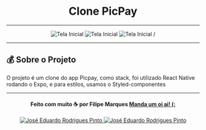 <h1 align="center">
  Clone PicPay
</h1>



---

<p align="center">
  <img width: "150px" height: "150px" alt="Tela Inicial" src="https://user-images.githubusercontent.com/22108833/87109343-c65b8600-c23a-11ea-9d52-e97acd992284.jpg" />
  <img width: "150px" height: "150px" alt="Tela Inicial" src="https://user-images.githubusercontent.com/22108833/87109344-c78cb300-c23a-11ea-9806-4444f2d55519.jpg" />
  <img width: "150px" height: "150px" alt="Tela Inicial" src="https://user-images.githubusercontent.com/22108833/87109346-c8254980-c23a-11ea-8841-8d36e77f772e.jpg" />
/
</p>

---

## :moneybag: Sobre o Projeto

O projeto é um clone do app Picpay, como stack, foi utilizado React Native rodando o Expo, e para estilos, usamos o Styled-componentes

---

<h4 align="center">
  Feito com muito ☕ por Filipe Marques <a href="mailto:filipenmarques1@gmail.com">Manda um oi ai! (:</a>
</h4>

<p align="center">
  <a href="https://www.linkedin.com/in/filipeNMarques/">
    <img alt="José Eduardo Rodrigues Pinto" src="https://img.shields.io/badge/LinkedIn-filipeNMarques-0e76a8?style=flat&logoColor=white&logo=linkedin">
  </a>
  <a href="https://twitter.com/filipeNMarques">
    <img alt="José Eduardo Rodrigues Pinto" src="https://img.shields.io/twitter/follow/filipeNMarques?style=flat&logoColor=white&logo=Twitter">
  </a>
</p>

